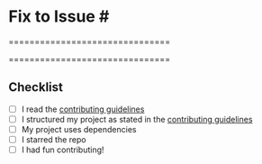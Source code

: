 # Fix to  Issue # <!--Issue Number-->
===============================

<!-- Describe your solution -->

===============================
## Checklist

- [ ] I read the [contributing guidelines](https://github.com/theadeyemiolayinka/python-scripts/blob/main/contributing.md)
- [ ] I structured my project as stated in the [contributing guidelines](https://github.com/theadeyemiolayinka/python-scripts/blob/main/contributing.md)
- [ ] My project uses dependencies
- [ ] I starred the repo
- [ ] I had fun contributing!
